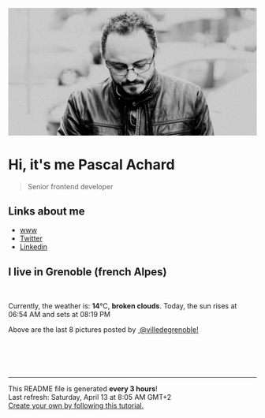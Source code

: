 ![Pascal Achard](./images/photo-pascal-achard.jpg)
# Hi, it's me Pascal Achard
> Senior frontend developer

## Links about me
- [www](https://www.pascal-achard.com)
- [Twitter](https://twitter.com/botmaster)
- [Linkedin](http://www.linkedin.com/in/pascal-achard)


## I live in Grenoble (french Alpes)
<img src="https://openweathermap.org/img/wn/04d@2x.png" alt="">

Currently, the weather is: **14**°C, **broken clouds**.
Today, the sun rises at 06:54 AM and sets at 08:19 PM

Above are the last 8 pictures posted by <a href="https://www.instagram.com/villedegrenoble/" target="_blank"><img alt="" src="https://upload.wikimedia.org/wikipedia/commons/thumb/e/e7/Instagram_logo_2016.svg/1024px-Instagram_logo_2016.svg.png" width="20"/> @villedegrenoble!</a>

<p style="display: flex; flex-wrap: wrap; gap: 20px;">
        <img src="https://cdn1.picuki.com/hosted-by-instagram/q/0exhNuNYnjBGZDHIdN5WmL9I2Pk2GAlRNecaS7j0nyZiNxIsbHWB58ltwdev%7C%7CDlyKw1oASyLeDxl7Y0sUl5VZFV%7C%7COUPdTLOPSjlT7K2dXICl1zJu8ZFhnboxKHEaZnGn9MAlOzjYMTIfQeoEH%7C%7Cbx7a8Koru5A2MGo1zRMrBC0GAG4fy3UPI7mslm3ayEv0Pxto0%7C%7CNylL9XkgKQcursrV%7C%7CndbEvL+M4Byp6JzSPkCj9ND1OHtpCa5BTB7Kzg4KD6chYTJnLMF1C24ISNu0E73QIg5eWQQm0Pr8RM1v9EPp7TzN916+N8ZkIGRT2UFAjsm8lJnl6u+liDFbV+i2loP7nr+kp2VQ68LvKygCOmaAPXj5XPtWrbJO5oJDl5KU9iYARLfI%7C%7CfhSp0fmYMSTKhx9liUpgO3ROb53zF9AGF8uhWjIrwpQdeLk6eH2COHoG6ot1E1kfSPf6VEnk9J5YOC7FstLy3gUZoYb3Lp11MdAddELObKzcuAPQ==.jpeg" alt="" width="200"/>
        <img src="https://cdn1.picuki.com/hosted-by-instagram/q/0exhNuNYnjBGZDHIdN5WmL9I2Pk2GAlRNucaS7j0nyZiNxIsbHWB58ltwdGn%7C%7CDh7IAhgASuRYztj4I8rUVRWCz1+OUfeSryATzhV66WbV+3N1jxj9pdgl7Y0KHYbZneu%7C%7C8ovVgmYdSgIGaYDG7uo%7C%7CesJ+fLrcjMFpC2XNLYT9zJBpY6uSKVKz8B1pJ2Jg3Tt%7C%7C9k4Ki5e82wzJURmpNHNpW5HDrr2PM86o6N0QrlChMIRrdDgmBq7EHl3Kj4uUQ+RubTOl+1erCDCOS9s4XODVYAaLRo2mxiholA0toFzqaqTZY49ztwZkIH2CmUEXTE86kEon5zgx3PySWaI3HRU127YyuqcJbMOsb%7C%7CGH8KqVNX94hLFW5rbGI5nTmgaBMv6VVjFM+HiEI5Wk9YZSqlsgnvnpECCerPLzxp1WW1I0GHfWg==.jpeg" alt="" width="200"/>
        <img src="https://cdn1.picuki.com/hosted-by-instagram/q/0exhNuNYnjBGZDHIdN5WmL9I2Pk2GAlRNecaS7j0nyZiNxIsbHWB58ltwdev%7C%7CDlyKw1oASyLeDxj4o8jUlxUZFV+OEPeT7aJSzhT7a2ZUICk1DVk8J5kkrk3JH0dYn6p9cQvOzjYMTIfQeoEH%7C%7Cbx7a8Koru5A2MGo1zRMrBC0GAG4fy3UPI7mslm3ayEv0Pxto0%7C%7CNylL9XkgKQcursrV%7C%7CndbEvL+M4Byp6JzSPkCj9ND1OHtpCa5BTB7Kzg4KD6chYTJnLM2kwnJYyAJ91CQQIg5em8W2U+y8RM1v9EPp7TzN916+N8ZkIGRT2UFAjsm8lJnl6u+liDFbV+i2loP7nr+kp67eeQIkqSkCse0TPbj9TbvSrrJOrwJDl5KU9iYARLfI%7C%7CfhSp0fmYMSTKhx9liR2jOKebHTj0BmVD98mw69DZclds2unKqT+lXomjXXpAA8we%7C%7CvUudj3wd75YOC7FstLy3gU51rbnLp11MdAddELObKzcuAPQ==.jpeg" alt="" width="200"/>
        <img src="https://cdn1.picuki.com/hosted-by-instagram/q/0exhNuNYnjBGZDHIdN5WmL9I2Pk2GAlRNucaS7j0nyZiNxIsbHWB58ltwdev%7C%7CDlyKw1oASyLeDxl4Y0tVF5WZFV%7C%7COUPdSL2BSjlT7KmbUoCl1jFh9JVmlbY1LnEYZ36n8ccrOzjYMTIfQeoEH%7C%7Cbx7a8Koru5A2MEo1zRMrBC0GAG4YWbVqFKwoV966yUlEri+YU8ajtG5WR1aRtmpNPb5DwIX%7C%7CD+fMBxsedISLQzicYRtr6+y2OHH24VdGZ9SmSWv4fLi8MaqA3dVTdv61edapx9KkgT3HSUhkcy4psPqaSDFctu2vxl5u2CCm8AYG9qpBxrr5+4jn7gck358klj207Z9+GfRs9ziKHJdN25UojHy2STSvSNMPUeEHkMAqubBhnTKKjmV%7C%7Cd4kKlLL+Fj7QmP9ASNUb%7C%7CE8ypCNDZisyWSPMFRFK+66L2pynX9sD68iw4YkvOsPbxZlQgLo+PYvVZfP0PIBvdcMjCLgVJxR4oW.jpeg" alt="" width="200"/>
        <img src="https://cdn1.picuki.com/hosted-by-instagram/q/0exhNuNYnjBGZDHIdN5WmL9I2Pk2GAlRNecaS7j0nyZiNxIsbHWB58ltwdev%7C%7CDlyKw1oASyLeDxm5IsrUllVZFV%7C%7COUPeQbGPSjlT7KqfXICh0z1u85Nikbo8LXIdZHKt8MItOzjYMTIfQeoEH%7C%7Cbx7a8Koru5A2MEoyX9auctwCIPuM23TKNy2JAtrKSLl0SxptV%7C%7CIjNLvG0jJ00m7NPfvnw1UvfPMc9g+PAnEPEzhMQ65OftxjC%7C%7CCHkwUWt8FQmUm4mVr%7C%7C8CqSeucTE1pkCIdvg4f1s%7C%7CoHSallAysY5z38j3coRq5v05sqjSc20CRjFGvTk+vaC6jw75STOExW4C7mr+lp6VR+cIh9CjAbbOcZW7gSLDbOaTQf1DVSdfUMP3VXzJDuydNMsMoK12Ba95xX+G5hykIJ7W20FBFD5Hpwu+Grl2Rs2ExZXwoF7XxDKL%7C%7CVFtwervKOMEjmFT8fqe4AImIX6VUJwZ.jpeg" alt="" width="200"/>
        <img src="https://cdn1.picuki.com/hosted-by-instagram/q/0exhNuNYnjBGZDHIdN5WmL9I2Pk2GAlRNucaS7j0nyZiNxIsbHWB58ltwdev%7C%7CDlyKw1oASyLeDxl7IIiWF5YZFV%7C%7COUDbTrWOTD9V7a+dV4Ch1jVj8pJmkLo2LHAWYHSm8cctOzjYMTIfQeoEH%7C%7Cbx7a8Koru5A2MEo1zRMrBC0GAG4YWbVqFKwoV966yUlEri+YU8ajtG5WR1aRtmpNPb5DwIX%7C%7CD+fMBxsedISLQzicYRtr6+wmOHH24VdGZ9SmG57tvqpugGhxXnVTdvqiy3QYB9KkgT3HSUhkcy4psPqaSDFctu2vxl5u2CCm8AYG9qpBxrr5+4jn7gck358mdVkE73yaufVv1ziaH3d9y5Vo%7C%7CE7WSTSvSNMPUeEHkMAqubBhnTKKjmV%7C%7Cd4kK9HT85452m43zSCR4j43SZwHmZyrAfSCMZxEMq24oOx2Vv1hCWDij0fguCsPbxZlQgLo+Pbu1IvP0PIBvdcMjCLgVJxR4oW.jpeg" alt="" width="200"/>
        <img src="https://cdn1.picuki.com/hosted-by-instagram/q/0exhNuNYnjBGZDHIdN5WmL9I2Pk2GAlRNucaS7j0nyZiNxIsbHWB58ltwdev%7C%7CDlyKw1oASyLeDxk444iV1tUZFV%7C%7CP0LZTLGASjdR5q2fU4Ck0jRl85JilLg8LncdYnCm88YuOzjYMTIfQeoEH%7C%7Cbx7a8Koru5A2MGo1zRMrBC0GAG4fy3UPI7mslm3ayEv0Pxto0%7C%7CNylL9XkgKQcursrV%7C%7CndYEvL+M4Byp6JzSPkCj9ND1OHtpCa5BTB7Kzc4KD6chYTJnLMyizf8eWEQ1kOMUIg5em8O1Hqv8RM1v9EPp7TzN916+N8ZkIGRT2UFAjsm8lJnl6u+liDFbV+i2loP7nr+kp6VW6oLvLToCtesBPbj+XXtWrrHOpoJDl5KU9iYARLfI%7C%7CfhSp0fmYMSTKhx9liR0yWke+XZ%7C%7CgQpICJYtwOZXod9Tvmb9%7C%7C+8oEDzoSmDlh4Zkt21TL1M2Qlc04OC7FstLy3gU5sWY3Lp11MdAddELObKzcuAPQ==.jpeg" alt="" width="200"/>
        <img src="https://cdn1.picuki.com/hosted-by-instagram/q/0exhNuNYnjBGZDHIdN5WmL9I2Pk2GAlRNecaS7j0nyZiNxIsbHWB58ltwdGn%7C%7CDh7IAhgASuRYztj4I8qVVlRCz17O0HcTLGBSzpT6a+dV+fN0TRn855nkbc9LXIfZnWq8sMqUAmYdSgIGaYDG7uo%7C%7CesJ+vrucjMBpi2XMLQT9zJBpY6uSKVKz8B1pJ2Jg3Tt%7C%7C9k4Ki5e82wzJURmpNHNpW5HDbr2PM86o6N0QrlChMIRrdDgmBq7EHl3Kj4oUQ+RubTOl+1ehgXMRQ8qqGeAFJAaLRhTjkezmFA0toFzqaqTZY49ztwZkIH2CmUEXTE86kEon5zgx3PySWaK3EF10mfr7JSOIa48q439PfKkBvjlmBHrUaCHHLNiDk4wMMjAQ33qKqy0No5Wk9YZSqlsgQrmqECCerPLzxp1WW1I0GHfWg==.jpeg" alt="" width="200"/>
</p>

------------
<p>This README file is generated <b>every 3 hours</b>!
    <br />Last refresh: Saturday, April 13 at 8:05 AM GMT+2
    <br /><a href="https://medium.com/@th.guibert/how-to-create-a-self-updating-readme-md-for-your-github-profile-f8b05744ca91">Create your own by following this tutorial.</a>
</p>
<p><a href="https://github.com/botmaster/botmaster/actions/workflows/main.yaml"><img alt="" src="https://github.com/botmaster/botmaster/actions/workflows/main.yaml/badge.svg" /></a></p>

